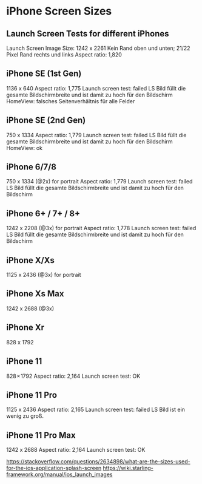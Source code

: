 #  iPhone Screen Sizes

## Launch Screen Tests for different iPhones
Launch Screen Image Size: 1242 x 2261
Kein Rand oben und unten; 21/22 Pixel Rand rechts und links
Aspect ratio: 1,820

## iPhone SE (1st Gen)
1136 x 640
Aspect ratio: 1,775
Launch screen test: failed
LS Bild füllt die gesamte Bildschirmbreite und ist damit zu hoch für den Bildschirm
HomeView: falsches Seitenverhältnis für alle Felder

## iPhone SE (2nd Gen)
750 x 1334
Aspect ratio: 1,779
Launch screen test: failed
LS Bild füllt die gesamte Bildschirmbreite und ist damit zu hoch für den Bildschirm
HomeView: ok


## iPhone 6/7/8
750 x 1334 (@2x) for portrait
Aspect ratio: 1,779
Launch screen test: failed
LS Bild füllt die gesamte Bildschirmbreite und ist damit zu hoch für den Bildschirm


## iPhone 6+ / 7+ / 8+
1242 x 2208 (@3x) for portrait
Aspect ratio: 1,778
Launch screen test: failed
LS Bild füllt die gesamte Bildschirmbreite und ist damit zu hoch für den Bildschirm


## iPhone X/Xs
1125 x 2436 (@3x) for portrait


## iPhone Xs Max
1242 x 2688 (@3x)


## iPhone Xr
828 x 1792


## iPhone 11
828 × 1792
Aspect ratio: 2,164
Launch screen test: OK


## iPhone 11 Pro
1125 x 2436
Aspect ratio: 2,165
Launch screen test: failed
LS Bild ist ein wenig zu groß. 


## iPhone 11 Pro Max
1242 x 2688
Aspect ratio: 2,164
Launch screen test: OK


https://stackoverflow.com/questions/2634898/what-are-the-sizes-used-for-the-ios-application-splash-screen
https://wiki.starling-framework.org/manual/ios_launch_images
